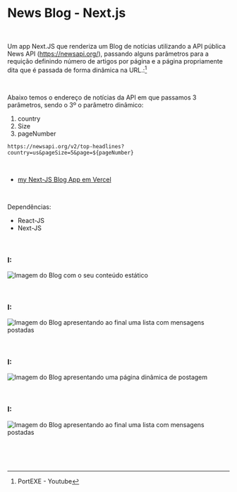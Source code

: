 # News Blog - Next.js
 

<br />

Um app Next.JS que renderiza um Blog de notícias utilizando a API pública News API (https://newsapi.org/), passando alguns parâmetros para a requição definindo número de artigos por página e a página propriamente dita que é passada de forma dinâmica na URL.:[^1]

<br />

Abaixo temos o endereço de notícias da API em que passamos 3 parâmetros, sendo o 3º o parâmetro dinâmico:

1. country
2. Size
3. pageNumber


```
https://newsapi.org/v2/top-headlines?country=us&pageSize=5&page=${pageNumber}
```


<br />


- [my Next-JS Blog App em Vercel]()


<br />

Dependências:

- React-JS
- Next-JS



<br />


### I:

![Imagem do Blog com o seu conteúdo estático](/public/images/)


<br />


### I:

![Imagem do Blog apresentando ao final uma lista com mensagens postadas](/public/images/)



<br />


### I:

![Imagem do Blog apresentando uma página dinâmica de postagem](/public/images/)



<br />


### I:

![Imagem do Blog apresentando ao final uma lista com mensagens postadas](/public/images/)



<br />

<br />
<br />


[^1]: PortEXE - Youtube 
